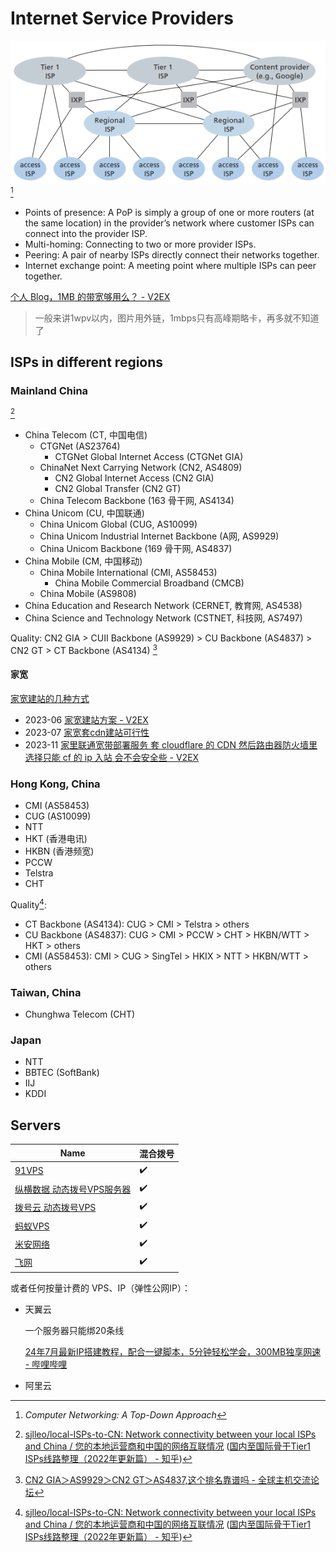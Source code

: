 # Internet Service Providers
![](images/ISP.png)[^topdown]
- Points of presence: A PoP is simply a group of one or more routers (at the same location) in the provider’s network where customer ISPs can connect into the provider ISP.
- Multi-homing: Connecting to two or more provider ISPs.
- Peering: A pair of nearby ISPs directly connect their networks together.
- Internet exchange point: A meeting point where multiple ISPs can peer together.

[^topdown]: *Computer Networking: A Top-Down Approach*

[个人 Blog，1MB 的带宽够用么？ - V2EX](https://www.v2ex.com/t/145711)
> 一般来讲1wpv以内，图片用外链，1mbps只有高峰期略卡，再多就不知道了

## ISPs in different regions
### Mainland China
[^china-sjlleo]
- China Telecom (CT, 中国电信)
  - CTGNet (AS23764)
    - CTGNet Global Internet Access (CTGNet GIA)
  - ChinaNet Next Carrying Network (CN2, AS4809)
    - CN2 Global Internet Access (CN2 GIA)
    - CN2 Global Transfer (CN2 GT)
  - China Telecom Backbone (163 骨干网, AS4134)
- China Unicom (CU, 中国联通)
  - China Unicom Global (CUG, AS10099)
  - China Unicom Industrial Internet Backbone (A网, AS9929)
  - China Unicom Backbone (169 骨干网, AS4837)
- China Mobile (CM, 中国移动)
  - China Mobile International (CMI, AS58453)
    - China Mobile Commercial Broadband (CMCB)
  - China Mobile (AS9808)
- China Education and Research Network (CERNET, 教育网, AS4538)
- China Science and Technology Network (CSTNET, 科技网, AS7497)

Quality: CN2 GIA > CUII Backbone (AS9929) > CU Backbone (AS4837) > CN2 GT > CT Backbone (AS4134) [^china-quality]

[^china-quality]: [CN2 GIA＞AS9929＞CN2 GT＞AS4837,这个排名靠谱吗 - 全球主机交流论坛](https://hostloc.com/thread-953685-1-1.html)

#### 家宽
[家宽建站的几种方式](https://www.opshub.cn/2023-08-23/family-network-336.html)

- 2023-06 [家宽建站方案 - V2EX](https://www.v2ex.com/t/950624)
- 2023-07 [家宽套cdn建站可行性](https://www.nodeseek.com/post-14238-1)
- 2023-11 [家里联通宽带部署服务 套 cloudflare 的 CDN 然后路由器防火墙里选择只能 cf 的 ip 入站 会不会安全些 - V2EX](https://v2ex.com/t/991153)

### Hong Kong, China
- CMI (AS58453)
- CUG (AS10099)
- NTT
- HKT (香港电讯)
- HKBN (香港频宽)
- PCCW
- Telstra
- CHT

Quality[^china-sjlleo]:
- CT Backbone (AS4134): CUG > CMI > Telstra > others
- CU Backbone (AS4837): CUG > CMI > PCCW > CHT > HKBN/WTT > HKT > others
- CMI (AS58453): CMI > CUG > SingTel > HKIX > NTT > HKBN/WTT > others

### Taiwan, China
- Chunghwa Telecom (CHT)

### Japan
- NTT
- BBTEC (SoftBank)
- IIJ
- KDDI

## Servers
Name | 混合拨号
--- | ---
[91VPS](https://www.91vps.com/) | ✔️
[纵横数据 动态拨号VPS服务器](https://www.zndata.com/dtvps/103.html) | ✔️
[拨号云 动态拨号VPS](https://www.bohaovps.com/product/bohaovps.html) | ✔️
[蚂蚁VPS](https://www.mayivps.com/) | ✔️
[米安网络](https://www.miandns.com/) | ✔️
[飞网](https://www.fwvps.com/) | ✔️

或者任何按量计费的 VPS、IP（弹性公网IP）：
- 天翼云
  
  一个服务器只能绑20条线

  [24年7月最新IP搭建教程，配合一键脚本，5分钟轻松学会，300MB独享网速 - 哔哩哔哩](https://www.bilibili.com/video/BV1Zm421V7Ve)

- 阿里云


[^china-sjlleo]: [sjlleo/local-ISPs-to-CN: Network connectivity between your local ISPs and China / 您的本地运营商和中国的网络互联情况](https://github.com/sjlleo/local-ISPs-to-CN/blob/main/report_zh_CN.md) ([国内至国际骨干Tier1 ISPs线路整理（2022年更新篇） - 知乎](https://zhuanlan.zhihu.com/p/451683996))